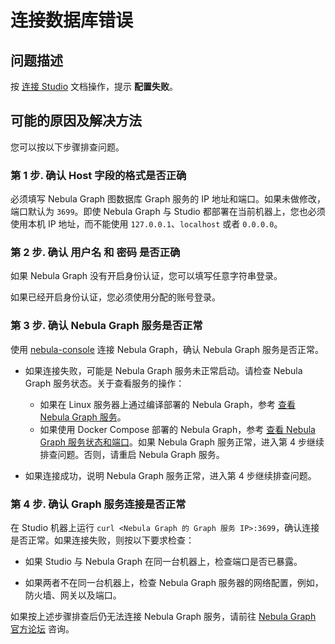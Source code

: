 # 连接数据库错误

## 问题描述

按 [连接 Studio](../deploy-connect/st-ug-connect.md) 文档操作，提示 **配置失败**。

## 可能的原因及解决方法

您可以按以下步骤排查问题。

### 第 1 步. 确认 **Host** 字段的格式是否正确

必须填写 Nebula Graph 图数据库 Graph 服务的 IP 地址和端口。如果未做修改，端口默认为 `3699`。即使 Nebula Graph 与 Studio 都部署在当前机器上，您也必须使用本机 IP 地址，而不能使用 `127.0.0.1`、`localhost` 或者 `0.0.0.0`。

### 第 2 步. 确认 **用户名** 和 **密码** 是否正确

如果 Nebula Graph 没有开启身份认证，您可以填写任意字符串登录。

如果已经开启身份认证，您必须使用分配的账号登录。

### 第 3 步. 确认 Nebula Graph 服务是否正常

使用 [nebula-console](https://github.com/vesoft-inc/nebula-console "点击前往 GitHub") 连接 Nebula Graph，确认 Nebula Graph 服务是否正常。

- 如果连接失败，可能是 Nebula Graph 服务未正常启动。请检查 Nebula Graph 服务状态。关于查看服务的操作：

  - 如果在 Linux 服务器上通过编译部署的 Nebula Graph，参考 [查看 Nebula Graph 服务](https://docs.nebula-graph.com.cn/manual-CN/3.build-develop-and-administration/2.install/2.start-stop-service/#nebula_graph_2 "点击前往 Nebula Graph 网站")。
  - 如果使用 Docker Compose 部署的 Nebula Graph，参考 [查看 Nebula Graph 服务状态和端口](https://github.com/vesoft-inc/nebula-docker-compose/blob/master/README_zh-CN.md "点击前往 GitHub 网站")。如果 Nebula Graph 服务正常，进入第 4 步继续排查问题。否则，请重启 Nebula Graph 服务。

- 如果连接成功，说明 Nebula Graph 服务正常，进入第 4 步继续排查问题。

### 第 4 步. 确认 Graph 服务连接是否正常

在 Studio 机器上运行 `curl <Nebula Graph 的 Graph 服务 IP>:3699`，确认连接是否正常。如果连接失败，则按以下要求检查：

- 如果 Studio 与 Nebula Graph 在同一台机器上，检查端口是否已暴露。

- 如果两者不在同一台机器上，检查 Nebula Graph 服务器的网络配置，例如，防火墙、网关以及端口。

如果按上述步骤排查后仍无法连接 Nebula Graph 服务，请前往 [Nebula Graph 官方论坛](https://discuss.nebula-graph.com.cn/ "点击前往 Nebula Graph 官方论坛") 咨询。
